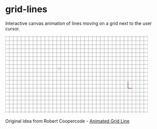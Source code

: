 # grid-lines

Interactive canvas animation of lines moving on a grid next to the user cursor.

![Demo of the animation](./.github/demo.gif)

Original idea from Robert Coopercode - [Animated Grid Line](https://github.com/robertcoopercode/animated-grid-lines)
